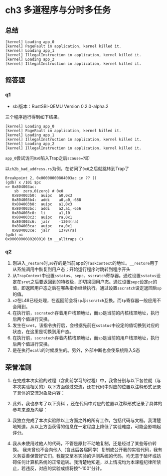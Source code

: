 # ch3 多道程序与分时多任务

## 总结

```
[kernel] Loading app_0
[kernel] PageFault in application, kernel killed it.
[kernel] Loading app_1
[kernel] IllegalInstruction in application, kernel killed it.
[kernel] Loading app_2
[kernel] IllegalInstruction in application, kernel killed it.
```

## 简答题

### q1

- sbi版本：RustSBI-QEMU Version 0.2.0-alpha.2

三个程序运行得到如下结果。

```
[kernel] Loading app_0                                       
[kernel] PageFault in application, kernel killed it.         
[kernel] Loading app_1                                       
[kernel] IllegalInstruction in application, kernel killed it.
[kernel] Loading app_2                                       
[kernel] IllegalInstruction in application, kernel killed it.
```

`app_0`尝试访问`0x0`陷入Trap之后`scause=7`即

以`ch2b_bad_address.rs`为例，在访问了`0x0`之后就跳转到Trap了

```
Breakpoint 2, 0x00000000804003ac in ?? ()
(gdb) x /10i $pc
=> 0x804003ac:
    sb  zero,0(zero) # 0x0
   0x804003b0:  auipc   a0,0x3
   0x804003b4:  addi    a0,a0,-688
   0x804003b8:  auipc   a1,0x3
   0x804003bc:  addi    a2,a1,-656
   0x804003c0:  li      a1,10
   0x804003c2:  auipc   ra,0x1
   0x804003c6:  jalr    -1304(ra)
   0x804003ca:  auipc   ra,0x1
   0x804003ce:  jalr    1378(ra)
(gdb) ni
0x0000000080200010 in __alltraps ()
```

### q2

1. 刚进入`_restore`时,`a0`存的是当前app的`TaskContext`的地址。`__restore`用于从系统调用中恢复到用户态；开始运行程序时跳转到程序开头
2. 从`TrapContext`中设置`sstatus`、`sepc`、`sscratch`寄存器。通过设置`sstatus`设定在`sret`之后要返回到的特权级，即切换回用户态。通过设置`sepc`设定`pc`的值，即返回用户态之后在哪条指令继续执行。通过设置`sscratch`设定返回后`sp`的值。
3. `x2`在L48已经处理，在返回前会将`sp`与`sscratch`互换。而`tp`寄存器一般应用不会用到。
4. 在执行前，`sscratech`存着用户栈顶地址，而`sp`是当前的内核栈顶地址，执行后两个值进行交换。
5. 发生在`sret`，该指令执行后，会根据先前在`sstatus`中设定的值切换到对应的状态，在这里是切换到用户态。
6. 在执行前，`sscratech`存着内核栈顶地址，而`sp`是当前的用户栈顶地址，执行后两个值进行交换。
7. 是在执行`ecall`的时候发生的。另外，外部中断也会使系统陷入S态

## 荣誉准则

1. 在完成本次实验的过程（含此前学习的过程）中，我曾分别与以下各位就（与本次实验相关的）以下方面做过交流，还在代码中对应的位置以注释形式记录了具体的交流对象及内容：

2. 此外，我也参考了以下资料 ，还在代码中对应的位置以注释形式记录了具体的参考来源及内容：


3. 我独立完成了本次实验除以上方面之外的所有工作，包括代码与文档。我清楚地知道，从以上方面获得的信息在一定程度上降低了实验难度，可能会影响起评分。

4. 我从未使用过他人的代码，不管是原封不动地复制，还是经过了某些等价转换。 我未曾也不会向他人（含此后各届同学）复制或公开我的实验代码，我有义务妥善保管好它们。我提交至本实验的评测系统的代码，均无意于破坏或妨碍任何计算机系统的正常运转。我清楚地知道，以上情况均为本课程纪律所禁止，若违反，对应的实验成绩将按“-100”分计。






